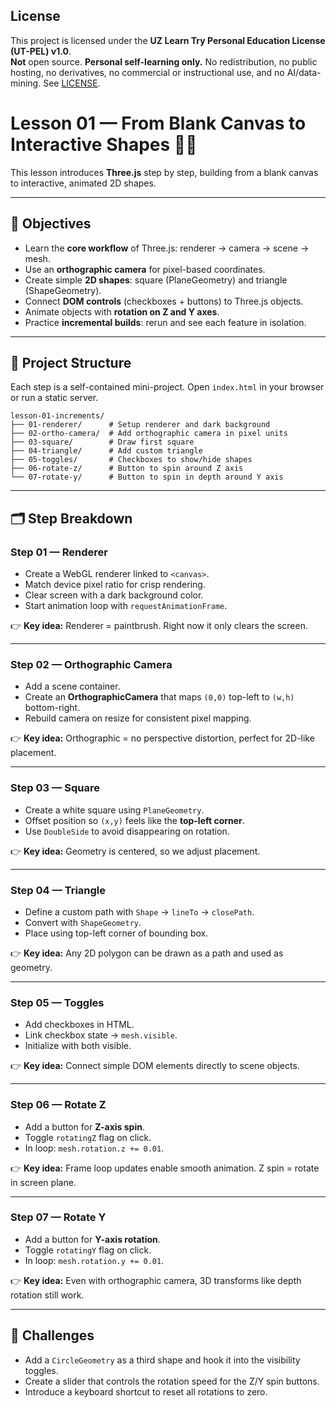 ## License
This project is licensed under the **UZ Learn Try Personal Education License (UT-PEL) v1.0**.  
**Not** open source. **Personal self-learning only.** No redistribution, no public hosting, no derivatives, no commercial or instructional use, and no AI/data-mining. See [LICENSE](./LICENSE).


# Lesson 01 — From Blank Canvas to Interactive Shapes 🎨✨

This lesson introduces **Three.js** step by step, building from a blank canvas to interactive, animated 2D shapes.

---

## 🎯 Objectives
- Learn the **core workflow** of Three.js: renderer → camera → scene → mesh.  
- Use an **orthographic camera** for pixel-based coordinates.  
- Create simple **2D shapes**: square (PlaneGeometry) and triangle (ShapeGeometry).  
- Connect **DOM controls** (checkboxes + buttons) to Three.js objects.  
- Animate objects with **rotation on Z and Y axes**.  
- Practice **incremental builds**: rerun and see each feature in isolation.

---

## 📂 Project Structure
Each step is a self-contained mini-project. Open `index.html` in your browser or run a static server.

```
lesson-01-increments/
├── 01-renderer/      # Setup renderer and dark background
├── 02-ortho-camera/  # Add orthographic camera in pixel units
├── 03-square/        # Draw first square
├── 04-triangle/      # Add custom triangle
├── 05-toggles/       # Checkboxes to show/hide shapes
├── 06-rotate-z/      # Button to spin around Z axis
└── 07-rotate-y/      # Button to spin in depth around Y axis
```

---

## 🗂 Step Breakdown

### Step 01 — Renderer
- Create a WebGL renderer linked to `<canvas>`.
- Match device pixel ratio for crisp rendering.
- Clear screen with a dark background color.
- Start animation loop with `requestAnimationFrame`.

👉 **Key idea:** Renderer = paintbrush. Right now it only clears the screen.

---

### Step 02 — Orthographic Camera
- Add a scene container.
- Create an **OrthographicCamera** that maps `(0,0)` top-left to `(w,h)` bottom-right.
- Rebuild camera on resize for consistent pixel mapping.

👉 **Key idea:** Orthographic = no perspective distortion, perfect for 2D-like placement.

---

### Step 03 — Square
- Create a white square using `PlaneGeometry`.
- Offset position so `(x,y)` feels like the **top-left corner**.
- Use `DoubleSide` to avoid disappearing on rotation.

👉 **Key idea:** Geometry is centered, so we adjust placement.

---

### Step 04 — Triangle
- Define a custom path with `Shape` → `lineTo` → `closePath`.
- Convert with `ShapeGeometry`.
- Place using top-left corner of bounding box.

👉 **Key idea:** Any 2D polygon can be drawn as a path and used as geometry.

---

### Step 05 — Toggles
- Add checkboxes in HTML.
- Link checkbox state → `mesh.visible`.
- Initialize with both visible.

👉 **Key idea:** Connect simple DOM elements directly to scene objects.

---

### Step 06 — Rotate Z
- Add a button for **Z-axis spin**.
- Toggle `rotatingZ` flag on click.
- In loop: `mesh.rotation.z += 0.01`.

👉 **Key idea:** Frame loop updates enable smooth animation. Z spin = rotate in screen plane.

---

### Step 07 — Rotate Y
- Add a button for **Y-axis rotation**.
- Toggle `rotatingY` flag on click.
- In loop: `mesh.rotation.y += 0.01`.

👉 **Key idea:** Even with orthographic camera, 3D transforms like depth rotation still work.

---

## 💪 Challenges
- Add a `CircleGeometry` as a third shape and hook it into the visibility toggles.
- Create a slider that controls the rotation speed for the Z/Y spin buttons.
- Introduce a keyboard shortcut to reset all rotations to zero.

